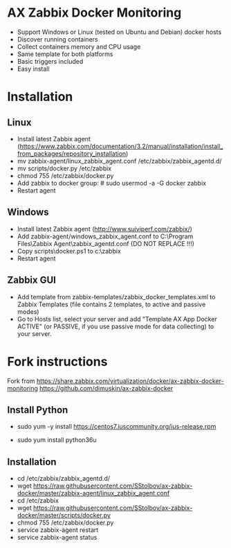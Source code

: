# AX Zabbix Docker Monitoring

* Support Windows or Linux (tested on Ubuntu and Debian) docker hosts
* Discover running containers
* Collect containers memory and CPU usage
* Same template for both platforms
* Basic triggers included
* Easy install

# Installation

## Linux 
* Install latest Zabbix agent (https://www.zabbix.com/documentation/3.2/manual/installation/install_from_packages/repository_installation)
* mv zabbix-agent/linux_zabbix_agent.conf  /etc/zabbix/zabbix_agentd.d/
* mv scripts/docker.py /etc/zabbix
* chmod 755 /etc/zabbix/docker.py
* Add zabbix to docker group: # sudo usermod -a -G docker zabbix
* Restart agent

## Windows
* Install latest Zabbix agent (http://www.suiviperf.com/zabbix/)
* Add zabbix-agent/windows_zabbix_agent.conf to C:\Program Files\Zabbix Agent\zabbix_agentd.conf (DO NOT REPLACE !!!)
* Copy scripts\docker.ps1 to c:\zabbix
* Restart agent

## Zabbix GUI
* Add template from zabbix-templates/zabbix_docker_templates.xml to Zabbix Templates (file contains 2 templates, to active and passive modes)
* Go to Hosts list, select your server and add "Template AX App Docker ACTIVE" (or PASSIVE, if you use passive mode for data collecting) to your server.

# Fork instructions
Fork from  https://share.zabbix.com/virtualization/docker/ax-zabbix-docker-monitoring
https://github.com/dimuskin/ax-zabbix-docker


## Install Python

* sudo yum -y install https://centos7.iuscommunity.org/ius-release.rpm

* sudo yum install python36u


## Installation

* cd /etc/zabbix/zabbix_agentd.d/
* wget https://raw.githubusercontent.com/SStolbov/ax-zabbix-docker/master/zabbix-agent/linux_zabbix_agent.conf
* cd /etc/zabbix
* wget https://raw.githubusercontent.com/SStolbov/ax-zabbix-docker/master/scripts/docker.py
* chmod 755 /etc/zabbix/docker.py
* service  zabbix-agent restart
* service  zabbix-agent status

